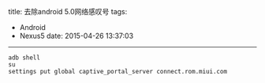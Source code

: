title: 去除android 5.0网络感叹号
tags:
  - Android
  - Nexus5
date: 2015-04-26 13:37:03
---
```
adb shell
su
settings put global captive_portal_server connect.rom.miui.com
```
<!-- more -->
